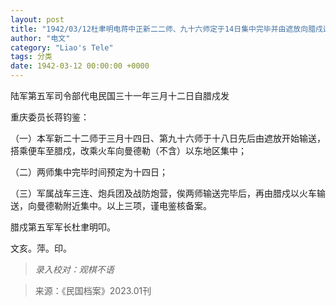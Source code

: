 ```yaml
---
layout: post
title: "1942/03/12杜聿明电蒋中正新二二师、九十六师定于14日集中完毕并由遮放向腊戍运输"
author: "电文"
category: "Liao's Tele"
tags: 分类
date: 1942-03-12 00:00:00 +0000
---
```


陆军第五军司令部代电民国三十一年三月十二日自腊戍发

重庆委员长蒋钧鉴：

（一）本军新二十二师于三月十四日、第九十六师于十八日先后由遮放开始输送，搭乘便车至腊戍，改乘火车向曼德勒（不含）以东地区集中；

（二）两师集中完毕时间预定为十四日；

（三）军属战车三连、炮兵团及战防炮营，俟两师输送完毕后，再由腊戍以火车输送，向曼德勒附近集中。以上三项，谨电鉴核备案。

腊戍第五军军长杜聿明叩。

文亥。萍。印。


>*录入校对：观棋不语*

> 来源：《民国档案》2023.01刊